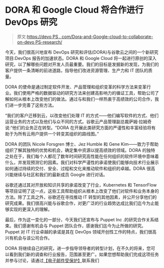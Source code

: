 # DORA 和 Google Cloud 将合作进行 DevOps 研究

> 原文:[https://devo PS . com/Dora-and-Google-cloud-to-collaborate-on-devo PS-research/](https://devops.com/dora-and-google-cloud-to-collaborate-on-devops-research/)

今天，我们很高兴地宣布 DevOps 研究和评估(DORA)与谷歌云之间的一个新研究项目:DevOps 报告的加速状态。DORA 和 Google Cloud 将一起进行原创的深入研究，以了解哪些问题对开发人员最重要。我们的目标是发掘新的发现，为我们的客户提供一条清晰的前进道路，指导他们改进资源管理、生产力和 IT 团队的质量。

DORA 的使命是通过制定软件开发、产品管理和组织变革的科学方法来变革行业。我们使用严格的数据驱动的研究方法来创建高影响力的循证工具，帮助公司了解如何从根本上改变他们的做法。通过与和我们一样热衷于高绩效的公司合作，我们进一步完善了这些方法。

“我们的客户迁移到云，以改变他们处理 IT 的方式——他们编写软件的方式、他们运营业务的方式以及他们与众不同的方式。谷歌云产品管理副总裁萨姆·拉姆奇说:“他们的业务正在转型。“DORA 在开展此类研究方面的严谨性和丰富经验将有助于为所有云用户提供一个转变其组织的路线图。”

DORA 的团队 Nicole Forsgren 博士、Jez Humble 和 Gene Kim——致力于帮助组织了解其独特的优势和机会，确定集中资源以提高绩效的领域。DORA 的独特之处在于，我们每个人都花了数年时间研究高性能在任何组织的软件环境中意味着什么，并发现预测它的因素。我们对科学严谨性的承诺使我们能够向技术行业展示如何通过持续的交付、安全、过程和文化来推动软件和组织的卓越。DORA 很高兴能继续与社区和我们的最新成员 Google 进行对话。

谷歌还通过其对开放和知识共享的承诺改变了行业，Kubernetes 和 TensorFlow 等项目证明了这一点，这些工具帮助组织从根本上改变了他们对软件和业务本身的方法。除了工具之外，谷歌还在寻找推动 IT 转型的其他因素，并公开分享他们的研究成果。我们很高兴能与谷歌合作，对更广泛的行业趋势达成比我们迄今为止能够实现的更深入的理解。

最后，作为这一变化的一部分，今天我们还宣布与 Puppet Inc .的研究合作关系结束。我们感谢有机会与 Puppet 团队合作，感谢我们迄今为止所做的研究。Puppet 对 IT 行业卓越的承诺是其在 DevOps 领域开创性工作的特点，我们很高兴有机会与该公司合作。

DORA 将继续自己的研究，进一步指导领导者的转型计划，在不久的将来，您可以看到我们新的调查和行业报告，范围甚至更广。如果您想帮助我们完成这项任务并参与讨论，请通过[【电子邮件受保护】](/cdn-cgi/l/email-protection)联系我们